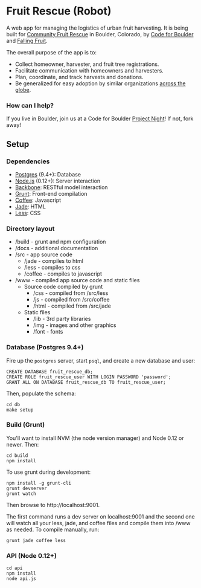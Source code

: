 Fruit Rescue (Robot)
===================

A web app for managing the logistics of urban fruit harvesting. 
It is being built for [Community Fruit Rescue](http://fruitrescue.org) in Boulder, Colorado, 
by [Code for Boulder](http://www.codeforboulder.org/) and [Falling Fruit](http://fallingfruit.org).

The overall purpose of the app is to:

- Collect homeowner, harvester, and fruit tree registrations.
- Facilitate communication with homeowners and harvesters.
- Plan, coordinate, and track harvests and donations.
- Be generalized for easy adoption by similar organizations [across the globe](http://fallingfruit.org/sharing).

### How can I help?
If you live in Boulder, join us at a Code for Boulder [Project Night](http://www.meetup.com/CodeForBoulder/)!
If not, fork away!

## Setup

### Dependencies

- [Postgres](http://www.postgresql.org/) (9.4+): Database
- [Node.js](https://nodejs.org/) (0.12+): Server interaction
- [Backbone](https://github.com/jashkenas/backbone): RESTful model interaction
- [Grunt](http://gruntjs.com/): Front-end compilation
- [Coffee](http://coffeescript.org/): Javascript
- [Jade](http://jade-lang.com/): HTML
- [Less](http://lesscss.org/): CSS

### Directory layout

  * /build - grunt and npm configuration
  * /docs - additional documentation
  * /src - app source code
    * /jade - compiles to html
    * /less - compiles to css
    * /coffee - compiles to javascript
  * /www - compiled app source code and static files
    * Source code compiled by grunt
      * /css - compiled from /src/less
      * /js - compiled from /src/coffee
      * /html - compiled from /src/jade
    * Static files
      * /lib - 3rd party libraries
      * /img - images and other graphics
      * /font - fonts

### Database (Postgres 9.4+)

Fire up the `postgres` server, start `psql`, and create a new database and user:

```
CREATE DATABASE fruit_rescue_db;
CREATE ROLE fruit_rescue_user WITH LOGIN PASSWORD 'password';
GRANT ALL ON DATABASE fruit_rescue_db TO fruit_rescue_user;
```

Then, populate the schema:

```
cd db
make setup
```

### Build (Grunt)

You'll want to install NVM (the node version manager) and Node 0.12 or newer. Then:

```
cd build
npm install
```

To use grunt during development:

```
npm install -g grunt-cli
grunt devserver
grunt watch
```

Then browse to http://localhost:9001.

The first command runs a dev server on localhost:9001 and the second one will watch all your less, jade, and coffee files and compile them into /www as needed. To compile manually, run:

```
grunt jade coffee less
```

### API (Node 0.12+)

```
cd api
npm install
node api.js
```